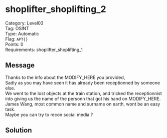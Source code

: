 # shoplifter_shoplifting_2

Category: Level03  
Tag: OSINT  
Type: Automatic  
Flag: `APT{}`  
Points: 0  
Requirements: shoplifter_shoplifting_1

## Message
Thanks to the info about the MODIFY_HERE you provided,  
Sadly as you may have seen it has already been receptionned by someone else.  
We went to the lost objects at the train station, and tricked the receptionnist into giving us the name of the personn that got his hand on MODIFY_HERE.  
James Wang, most common name and surname on earth, wont be an easy task.  
Maybe you can try to recon social media ?  

## Solution

